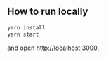 ## How to run locally
```bash
yarn install
yarn start
```

and open [http://localhost:3000](http://localhost:3000).
